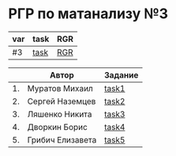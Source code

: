 # РГР по матанализу №3
|var|task|RGR|
|-|-|-|
|#3|[task](./docs/task.pdf)|[RGR](./docs/RGR_MA3.pdf)|

||Автор|Задание|
|-|-|-|
|1.|Муратов Михаил|[task1](./docs/task1.pdf)|
|2.|Сергей Наземцев|[task2](./docs/task1.pdf)|
|3.|Ляшенко Никита|[task3](./docs/task1.pdf)|
|4.|Дворкин Борис|[task4](./docs/task1.pdf)|
|5.|Грибич Елизавета|[task5](./docs/task1.pdf)|
